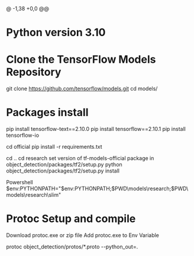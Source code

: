 @ -1,38 +0,0 @@


# Python version 3.10

# Clone the TensorFlow Models Repository

git clone https://github.com/tensorflow/models.git
cd models/


# Packages install

pip install tensorflow-text==2.10.0
pip install tensorflow==2.10.1
pip install tensorflow-io

cd official
pip install -r requirements.txt

cd ..
cd research
set version of tf-models-official package in object_detection/packages/tf2/setup.py 
python object_detection/packages/tf2/setup.py install

Powershell
$env:PYTHONPATH="$env:PYTHONPATH;$PWD\models\research;$PWD\models\research\slim"


# Protoc Setup and compile

Download protoc.exe or zip file
Add protoc.exe to Env Variable

protoc object_detection/protos/*.proto --python_out=.

